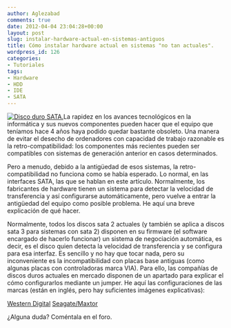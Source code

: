 ```yaml
---
author: Aglezabad
comments: true
date: 2012-04-04 23:04:28+00:00
layout: post
slug: instalar-hardware-actual-en-sistemas-antiguos
title: Cómo instalar hardware actual en sistemas "no tan actuales".
wordpress_id: 126
categories:
- Tutoriales
tags:
- Hardware
- HDD
- IDE
- SATA
---
```


[![Disco duro SATA.](http://www.interusers.eu/wp-content/uploads/2012/04/discodurosata-300x206.jpg)](http://www.interusers.eu/wp-content/uploads/2012/04/discodurosata.jpg)La rapidez en los avances tecnológicos en la informática y sus nuevos componentes pueden hacer que el equipo que teníamos hace 4 años haya podido quedar bastante obsoleto. Una manera de evitar el desecho de ordenadores con capacidad de trabajo razonable es la retro-compatibilidad: los componentes más recientes pueden ser compatibles con sistemas de generación anterior en casos determinados.

Pero a menudo, debido a la antigüedad de esos sistemas, la retro-compatibilidad no funciona como se había esperado. Lo normal, en las interfaces SATA, las que se hablan en este artículo. Normalmente, los fabricantes de hardware tienen un sistema para detectar la velocidad de transferencia y así configurarse automáticamente, pero vuelve a entrar la antigüedad del equipo como posible problema. He aquí una breve explicación de qué hacer.<!-- more -->

Normalmente, todos los discos sata 2 actuales (y también se aplica a discos sata 3 para sistemas con sata 2) disponen en su firmware (el software encargado de hacerlo funcionar) un sistema de negociación automática, es decir, es el disco quien detecta la velocidad de transferencia y se configura para esa interfaz. Es sencillo y no hay que tocar nada, pero su inconveniente es la incompatibilidad con placas base antiguas (como algunas placas con controladoras marca VIA). Para ello, las compañías de discos duros actuales en mercado disponen de un apartado para explicar el cómo configurarlos mediante un jumper. He aquí las configuraciones de las marcas (están en inglés, pero hay suficientes imágenes explicativas):

[Western Digital](http://wdc.custhelp.com/app/answers/detail/a_id/1536#jumper)
[Seagate/Maxtor](http://www.seagate.com/ww/v/index.jsp?locale=en-US&name=Serial_ATA_Jumpers_and_Cabling&vgnextoid=4a02242cb043e010VgnVCM100000dd04090aRCRD)

¿Alguna duda? Coméntala en el foro.
